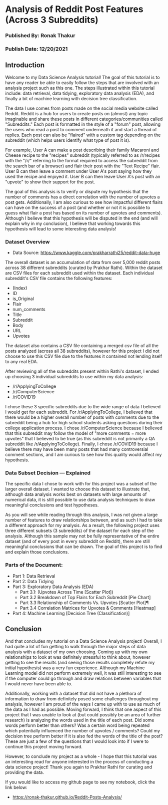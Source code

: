 # Analysis of Reddit Post Features (Across 3 Subreddits)
### Published By: Ronak Thakur
### Publish Date: 12/20/2021

## Introduction

Welcome to my Data Science Analysis tutorial! The goal of this tutorial is to have any reader be able to easily follow the steps that are involved with an analysis project such as this one. The steps illustrated within this tutorial include: data retrieval, data tidying, exploratory data analysis (EDA), and finally a bit of machine learning with decision tree classification. 

The data I use comes from posts made on the social media website called Reddit. Reddit is a hub for users to create posts on (almost) any topic imaginable and share these posts in different categories/communities called "Subreddits." Each post is formatted in the style of a "forum" post, allowing the users who read a post to comment underneath it and start a thread of replies. Each post can also be "flaired" with a custom tag depending on the subreddit (which helps users identify what type of post it is). 

For example, User A can make a post describing their family Macaroni and Cheese recipe to the "recipes" subreddit (typically referred to as /r/recipes with the "/r/" referring to the format required to access the subreddit from the search bar of a browser) and flair their post with the "Text Recipe" flair. User B can then leave a comment under User A's post saying how they used the recipe and enjoyed it. User B can then leave User A's post with an "upvote" to show their support for the post. 

The goal of this analysis is to verify or dispute my hypothesis that the number of comments has a direct correlation with the number of upvotes a post gets. Additionally, I am also curious to see how impactful different flairs can have on the success of a post (and whether or not it is possible to guess what flair a post has based on its number of upvotes and comments). Although I believe that this hypothesis will be disputed in the end (and will explain why in my conclusion), I believe that working towards this hypothesis will lead to some interesting data analysis!


### Dataset Overview

- Data Source: https://www.kaggle.com/prakharrathi25/reddit-data-huge

The overall dataset is an accumulation of data from over 5,000 reddit posts across 38 different subreddits (curated by Prakhar Rathi). Within the dataset are CSV files for each subreddit used within the dataset. Each individual subreddit's CSV file contains the following features:

- (Index)
- ID
- is_Original
- Flair
- num_comments
- Title
- Subreddit
- Body
- URL
- Upvotes

The dataset also contains a CSV file containing a merged csv file of all the posts analyzed (across all 38 subreddits), however for this project I did not choose to use this CSV file due to the features it contained not lending itself to any real EDA. 

After reviewing all of the subreddits present within Rathi's dataset, I ended up choosing 3 individual subreddits to use within my data analysis:

- /r/ApplyingToCollege
- /r/ComputerScience
- /r/COVID19

I chose these 3 specific subreddits due to the wide range of data I believed I would get for each subreddit. For /r/ApplyingToCollege, I believed that there would be a higher overall number of posts with comments due to the subreddit being a hub for high school students asking questions during their college application process. I chose /r/ComputerScience because I believed that this subreddit may follow the model of "more comments = more upvotes" that I believed to be true (as this subreddit is not primarily a QA subreddit like /r/ApplyingToCollege). Finally, I chose /r/COVID19 because I believe there may have been many posts that had many controversial comment sections, and I am curious to see how this quality would affect my hypothesis.

### Data Subset Decision — Explained
The specific data I chose to work with for this project was a subset of the larger overall dataset. I wanted to choose this dataset to illustrate that, although data analysis works best on datasets with large amounts of numerical data, it is still possible to use data analysis techniques to draw meaningful conclusions and test hypotheses. 

As you will see while reading through this analysis, I was not given a large number of features to draw relationships between, and as such I had to take a different approach for my analysis. As a result, the following project uses three different subsets (3 subreddits) of the dataset for each step of the analysis. Although this sample may not be fully representative of the entire dataset (and of every post in every subreddit on Reddit), there are still meaningful conclusions that can be drawn. The goal of this project is to find and explain those conclusions.

### Parts of the Document:
- Part 1: Data Retrieval
- Part 2: Data Tidying
- Part 3: Exploratory Data Analysis (EDA)
    - Part 3.1: (Upvotes Across Time [Scatter Plot])
    - Part 3.2 Breakdown of Top Flairs for Each Subreddit [Pie Chart]
    - Part 3.3 Relationship of Comments Vs. Upvotes [Scatter Plot]¶
    - Part 3.4 Correlation Matrices for Upvotes & Comments [Heatmap]
- Part 4: Machine Learning [Decision Tree (Classification)]

## Conclusion

And that concludes my tutorial on a Data Science Analysis project! Overall, I had quite a lot of fun getting to walk through the major steps of data analysis with a dataset of my own choosing. Coming up with my own relationships to look at was definitely stressful to think about, however getting to see the results (and seeing those results completely refute my initial hypothesis) was a very fun experience. Although my Machine Learning model did not perform extremely well, it was still interesting to see if the computer could go through and draw relations between variables that I would never have been able to. 

Additionally, working with a dataset that did not have a plethora of information to draw from definitely posed some challenges throughout my analysis, however I am proud of the ways I came up with to use as much of the data as I had as possible. Moving forward, I think that one aspect of this project that I was unable to look at (but could possibly be an area of further research) is analyzing the words used in the title of each post. Did some words perform better than others? Was a certain word being repeated which potentially influenced the number of upvotes / comments? Could my decision tree perform better if it is also fed the words of the title of the post? These are just a few of the questions that I would look into if I were to continue this project moving forward.

However, to conclude my project as a whole - I hope that this tutorial was an interesting read for anyone interested in the process of conducting a data science project! Thank you again to Prakhar Rathi for curating and providing the data.

If you would like to access my github page to see my notebook, click the link below:

- https://ronak-thakur.github.io/Reddit-Posts-Analysis/